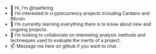 - 👋 Hi, I’m @haefelmg
- 👀 I’m interested in cryptocurrency projects including Cardano and Bitcoin
- 🌱 I’m currently learning everything there is to know about new and ongoing projects.
- 💞️ I’m looking to collaborate on interesting analysis methods and techneques used to evaluate the merits of a project.
- 📫 Message me here on github if you want to chat.

<!---
haefelmg/haefelmg is a ✨ special ✨ repository because its `README.md` (this file) appears on your GitHub profile.
You can click the Preview link to take a look at your changes.
--->
